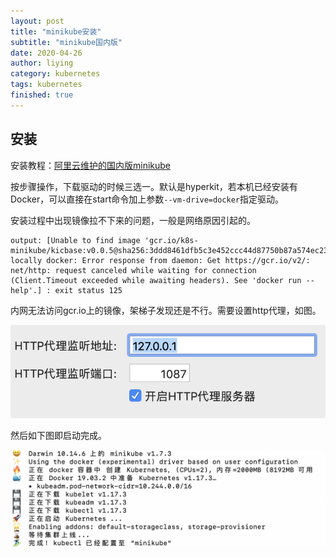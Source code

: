 ```yaml
---
layout: post
title: "minikube安装"
subtitle: "minikube国内版"
date: 2020-04-26
author: liying
category: kubernetes
tags: kubernetes
finished: true 
---
```

## 安装

安装教程：[阿里云维护的国内版minikube](https://yq.aliyun.com/articles/221687)

按步骤操作，下载驱动的时候三选一。默认是hyperkit，若本机已经安装有Docker，可以直接在start命令加上参数`--vm-drive=docker`指定驱动。

安装过程中出现镜像拉不下来的问题，一般是网络原因引起的。

```shell
output: [Unable to find image 'gcr.io/k8s-minikube/kicbase:v0.0.5@sha256:3ddd8461dfb5c3e452ccc44d87750b87a574ec23fc425da67dccc1f0c57d428a' locally docker: Error response from daemon: Get https://gcr.io/v2/: net/http: request canceled while waiting for connection (Client.Timeout exceeded while awaiting headers). See 'docker run --help'.] : exit status 125
```

内网无法访问gcr.io上的镜像，架梯子发现还是不行。需要设置http代理，如图。

![http-proxy](/img/http_proxy.png)

然后如下图即启动完成。

![done-minikube](/img/done_minikube.png)